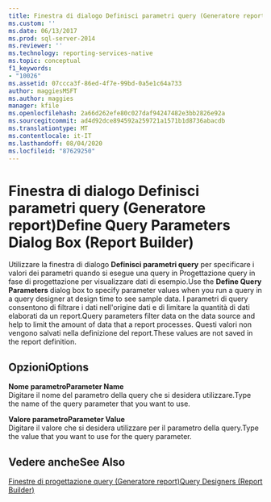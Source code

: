 ```yaml
---
title: Finestra di dialogo Definisci parametri query (Generatore report) | Microsoft Docs
ms.custom: ''
ms.date: 06/13/2017
ms.prod: sql-server-2014
ms.reviewer: ''
ms.technology: reporting-services-native
ms.topic: conceptual
f1_keywords:
- "10026"
ms.assetid: 07ccca3f-86ed-4f7e-99bd-0a5e1c64a733
author: maggiesMSFT
ms.author: maggies
manager: kfile
ms.openlocfilehash: 2a66d262efe80c027daf94247482e3bb2826e92a
ms.sourcegitcommit: ad4d92dce894592a259721a1571b1d8736abacdb
ms.translationtype: MT
ms.contentlocale: it-IT
ms.lasthandoff: 08/04/2020
ms.locfileid: "87629250"
---
```

# <a name="define-query-parameters-dialog-box-report-builder"></a><span data-ttu-id="61ba6-102">Finestra di dialogo Definisci parametri query (Generatore report)</span><span class="sxs-lookup"><span data-stu-id="61ba6-102">Define Query Parameters Dialog Box (Report Builder)</span></span>
  <span data-ttu-id="61ba6-103">Utilizzare la finestra di dialogo **Definisci parametri query** per specificare i valori dei parametri quando si esegue una query in Progettazione query in fase di progettazione per visualizzare dati di esempio.</span><span class="sxs-lookup"><span data-stu-id="61ba6-103">Use the **Define Query Parameters** dialog box to specify parameter values when you run a query in a query designer at design time to see sample data.</span></span> <span data-ttu-id="61ba6-104">I parametri di query consentono di filtrare i dati nell'origine dati e di limitare la quantità di dati elaborati da un report.</span><span class="sxs-lookup"><span data-stu-id="61ba6-104">Query parameters filter data on the data source and help to limit the amount of data that a report processes.</span></span> <span data-ttu-id="61ba6-105">Questi valori non vengono salvati nella definizione del report.</span><span class="sxs-lookup"><span data-stu-id="61ba6-105">These values are not saved in the report definition.</span></span>  
  
## <a name="options"></a><span data-ttu-id="61ba6-106">Opzioni</span><span class="sxs-lookup"><span data-stu-id="61ba6-106">Options</span></span>  
 <span data-ttu-id="61ba6-107">**Nome parametro**</span><span class="sxs-lookup"><span data-stu-id="61ba6-107">**Parameter Name**</span></span>  
 <span data-ttu-id="61ba6-108">Digitare il nome del parametro della query che si desidera utilizzare.</span><span class="sxs-lookup"><span data-stu-id="61ba6-108">Type the name of the query parameter that you want to use.</span></span>  
  
 <span data-ttu-id="61ba6-109">**Valore parametro**</span><span class="sxs-lookup"><span data-stu-id="61ba6-109">**Parameter Value**</span></span>  
 <span data-ttu-id="61ba6-110">Digitare il valore che si desidera utilizzare per il parametro della query.</span><span class="sxs-lookup"><span data-stu-id="61ba6-110">Type the value that you want to use for the query parameter.</span></span>  
  
## <a name="see-also"></a><span data-ttu-id="61ba6-111">Vedere anche</span><span class="sxs-lookup"><span data-stu-id="61ba6-111">See Also</span></span>  
 [<span data-ttu-id="61ba6-112">Finestre di progettazione query &#40;Generatore report&#41;</span><span class="sxs-lookup"><span data-stu-id="61ba6-112">Query Designers &#40;Report Builder&#41;</span></span>](../../2014/reporting-services/query-designers-report-builder.md)  
  
  
